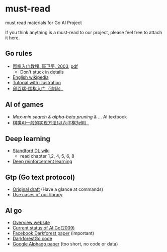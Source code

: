 # must-read
must read materials for Go AI Project

If you think anything is a must-read to our project, please feel free to attach it here.

## Go rules

- [围棋入门教程,  聂卫平, 2003](https://book.douban.com/subject/1148537/), [pdf](https://pan.baidu.com/s/1i3fFNRv)
    - Don't stuck in details
- [English wikipedia](https://en.wikipedia.org/wiki/Rules_of_go)
- [Tutorial with illustration](http://www.learngo.co.uk/GoTutor/Tutor.php)
- [邱百瑞-围棋入门（流畅）](http://www.tudou.com/programs/view/FGTKODOrjTc/)

## AI of games
- *Max-min search & alpha-beta pruning & ...* AI textbook
- [棋类AI一般的实现方法(以六子棋为例）](https://www.zhihu.com/question/29472711/answer/45436565)

## Deep learning
- [Standford DL wiki](http://ufldl.stanford.edu/wiki/index.php/UFLDL_Tutorial)
    - read chapter 1,2, 4, 5, 6, 8
- [Deep reinforcement learning](http://icml.cc/2016/tutorials/deep_rl_tutorial.pdf)

## Gtp (Go text protocol)
- [Original draft](https://www.lysator.liu.se/~gunnar/gtp/gtp2-spec-draft2.pdf) (Have a glance at commands)
- [Use cases of our library](https://github.com/sjtu-ai-go/gtplib/tree/master/test)

## AI go
- [Overview website](http://www.computer-go.info/)
- [Current status of AI Go(2009)](http://pasky.or.cz//go/compgo-r2.pdf)
- [Facebook Darkforest paper](https://arxiv.org/pdf/1511.06410.pdf) (important)
- [DarkforestGo code](https://github.com/facebookresearch/darkforestGo)
- [Google Alphago paper](https://gogameguru.com/i/2016/03/deepmind-mastering-go.pdf) (too short, no code or data)
